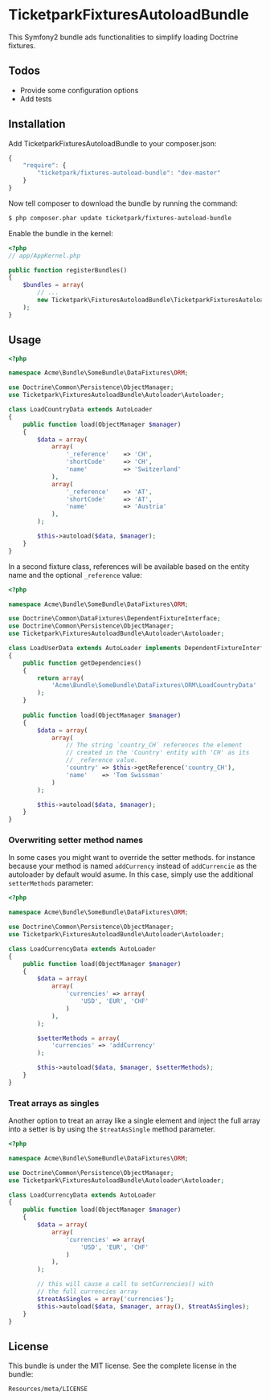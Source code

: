 # TicketparkFixturesAutoloadBundle

This Symfony2 bundle ads functionalities to simplify loading Doctrine fixtures.

## Todos
* Provide some configuration options
* Add tests

## Installation

Add TicketparkFixturesAutoloadBundle to your composer.json:

```js
{
    "require": {
        "ticketpark/fixtures-autoload-bundle": "dev-master"
    }
}
```

Now tell composer to download the bundle by running the command:

``` bash
$ php composer.phar update ticketpark/fixtures-autoload-bundle
```

Enable the bundle in the kernel:

``` php
<?php
// app/AppKernel.php

public function registerBundles()
{
    $bundles = array(
        // ...
        new Ticketpark\FixturesAutoloadBundle\TicketparkFixturesAutoloadBundle(),
    );
}
```
## Usage

``` php
<?php

namespace Acme\Bundle\SomeBundle\DataFixtures\ORM;

use Doctrine\Common\Persistence\ObjectManager;
use Ticketpark\FixturesAutoloadBundle\Autoloader\Autoloader;

class LoadCountryData extends AutoLoader
{
    public function load(ObjectManager $manager)
    {
        $data = array(
            array(
                '_reference'    => 'CH',
                'shortCode'     => 'CH',
                'name'          => 'Switzerland'
            ),
            array(
                '_reference'    => 'AT',
                'shortCode'     => 'AT',
                'name'          => 'Austria'
            ),
        );

        $this->autoload($data, $manager);
    }
}
```

In a second fixture class, references will be available based on the entity name and the optional `_reference` value:

``` php
<?php

namespace Acme\Bundle\SomeBundle\DataFixtures\ORM;

use Doctrine\Common\DataFixtures\DependentFixtureInterface;
use Doctrine\Common\Persistence\ObjectManager;
use Ticketpark\FixturesAutoloadBundle\Autoloader\Autoloader;

class LoadUserData extends AutoLoader implements DependentFixtureInterface
{
    public function getDependencies()
    {
        return array(
            'Acme\Bundle\SomeBundle\DataFixtures\ORM\LoadCountryData'
        );
    }
    
    public function load(ObjectManager $manager)
    {
        $data = array(
            array(
                // The string `country_CH` references the element
                // created in the 'Country' entity with 'CH' as its
                // _reference value.
                'country' => $this->getReference('country_CH'),
                'name'    => 'Tom Swissman'
            )
        );

        $this->autoload($data, $manager);
    }
}
```


### Overwriting setter method names
In some cases you might want to override the setter methods. for instance because your method is named `addCurrency` instead of `addCurrencie` as the autoloader by default would asume. In this case, simply use the additional `setterMethods` parameter:

``` php
<?php

namespace Acme\Bundle\SomeBundle\DataFixtures\ORM;

use Doctrine\Common\Persistence\ObjectManager;
use Ticketpark\FixturesAutoloadBundle\Autoloader\Autoloader;

class LoadCurrencyData extends AutoLoader
{
    public function load(ObjectManager $manager)
    {
        $data = array(
            array(
                'currencies' => array(
                    'USD', 'EUR', 'CHF'
                )
            ),
        );

        $setterMethods = array(
            'currencies' => 'addCurrency'
        );

        $this->autoload($data, $manager, $setterMethods);
    }
}
```

### Treat arrays as singles
Another option to treat an array like a single element and inject the full array into a setter is by using the `$treatAsSingle` method parameter.

``` php
<?php

namespace Acme\Bundle\SomeBundle\DataFixtures\ORM;

use Doctrine\Common\Persistence\ObjectManager;
use Ticketpark\FixturesAutoloadBundle\Autoloader\Autoloader;

class LoadCurrencyData extends AutoLoader
{
    public function load(ObjectManager $manager)
    {
        $data = array(
            array(
                'currencies' => array(
                    'USD', 'EUR', 'CHF'
                )
            ),
        );

        // this will cause a call to setCurrencies() with
        // the full currencies array
        $treatAsSingles = array('currencies');
        $this->autoload($data, $manager, array(), $treatAsSingles);
    }
}
```

## License
This bundle is under the MIT license. See the complete license in the bundle:

    Resources/meta/LICENSE
